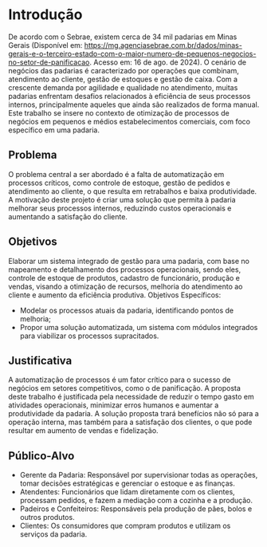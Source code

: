 # Introdução

De acordo com o Sebrae, existem cerca de 34 mil padarias em Minas Gerais (Disponível em: https://mg.agenciasebrae.com.br/dados/minas-gerais-e-o-terceiro-estado-com-o-maior-numero-de-pequenos-negocios-no-setor-de-panificacao. Acesso em: 16 de ago. de 2024). O cenário de negócios das padarias é caracterizado por operações que combinam, atendimento ao cliente, gestão de estoques e gestão de caixa. Com a crescente demanda por agilidade e qualidade no atendimento, muitas padarias enfrentam desafios relacionados à eficiência de seus processos internos, principalmente aqueles que ainda são realizados de forma manual. Este trabalho se insere no contexto de otimização de processos de negócios em pequenos e médios estabelecimentos comerciais, com foco específico em uma padaria.

## Problema

O problema central a ser abordado é a falta de automatização em processos críticos, como controle de estoque, gestão de pedidos e atendimento ao cliente, o que resulta em retrabalhos e baixa produtividade. A motivação deste projeto é criar uma solução que permita à padaria melhorar seus processos internos, reduzindo custos operacionais e aumentando a satisfação do cliente.

## Objetivos

Elaborar um sistema integrado de gestão para uma padaria, com base no mapeamento e detalhamento dos processos operacionais, sendo eles, controle de estoque de produtos, cadastro de funcionário, produção e vendas, visando a otimização de recursos, melhoria do atendimento ao cliente e aumento da eficiência produtiva.
Objetivos Específicos:
 - Modelar os processos atuais da padaria, identificando pontos de melhoria;
 - Propor uma solução automatizada, um sistema com módulos integrados para viabilizar os processos supracitados.

## Justificativa

A automatização de processos é um fator crítico para o sucesso de negócios em setores competitivos, como o de panificação. A proposta deste trabalho é justificada pela necessidade de reduzir o tempo gasto em atividades operacionais, minimizar erros humanos e aumentar a produtividade da padaria. A solução proposta trará benefícios não só para a operação interna, mas também para a satisfação dos clientes, o que pode resultar em aumento de vendas e fidelização.

## Público-Alvo

 - Gerente da Padaria: Responsável por supervisionar todas as operações, tomar decisões estratégicas e gerenciar o estoque e as finanças.
 - Atendentes: Funcionários que lidam diretamente com os clientes, processam pedidos, e fazem a mediação com a cozinha e a produção.
 - Padeiros e Confeiteiros: Responsáveis pela produção de pães, bolos e outros produtos.
 - Clientes: Os consumidores que compram produtos e utilizam os serviços da padaria.
